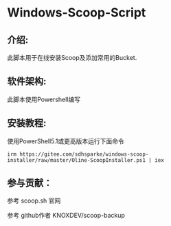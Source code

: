 # Windows-Scoop-Script

## 介绍:
此脚本用于在线安装Scoop及添加常用的Bucket.

## 软件架构:
此脚本使用Powershell编写

## 安装教程:
使用PowerShell5.1或更高版本运行下面命令
```
irm https://gitee.com/sdhsparke/windows-scoop-installer/raw/master/Oline-ScoopInstaller.ps1 | iex
```

## 参与贡献：
参考 scoop.sh 官网

参考 github作者 KNOXDEV/scoop-backup
